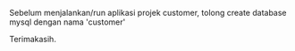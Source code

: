 Sebelum menjalankan/run aplikasi projek customer, tolong create database mysql dengan nama 'customer'

Terimakasih.